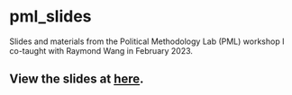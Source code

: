 # pml_slides
Slides and materials from the Political Methodology Lab (PML) workshop I co-taught with Raymond Wang in February 2023.

## View the slides at [here](webscrape.eyalhanfling.com).
